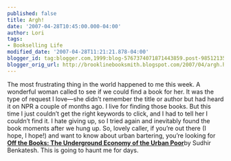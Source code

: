 ```yaml
---
published: false
title: Argh!
date: '2007-04-28T10:45:00.000-04:00'
author: Lori
tags:
- Bookselling Life
modified_date: '2007-04-28T11:21:21.878-04:00'
blogger_id: tag:blogger.com,1999:blog-5767374071871443859.post-985121357118436570
blogger_orig_url: http://brooklinebooksmith.blogspot.com/2007/04/argh.html
---
```

The most frustrating thing in the world happened to me this week. A wonderful woman called to see if we could find a book for her. It was the type of request I love—she didn’t remember the title or author but had heard it on NPR a couple of months ago. I live for finding those books. But this time I just couldn’t get the right keywords to click, and I had to tell her I couldn’t find it. I hate giving up, so I tried again and inevitably found the book moments after we hung up. So, lovely caller, if you’re out there (I hope, I hope!) and want to know about urban bartering, you’re looking for [**Off the Books: The Underground Economy of the Urban Poor**](http://brookline.booksense.com/NASApp/store/Product?s=showproduct&amp;isbn=9780674023550)by Sudhir Benkatesh. This is going to haunt me for days.